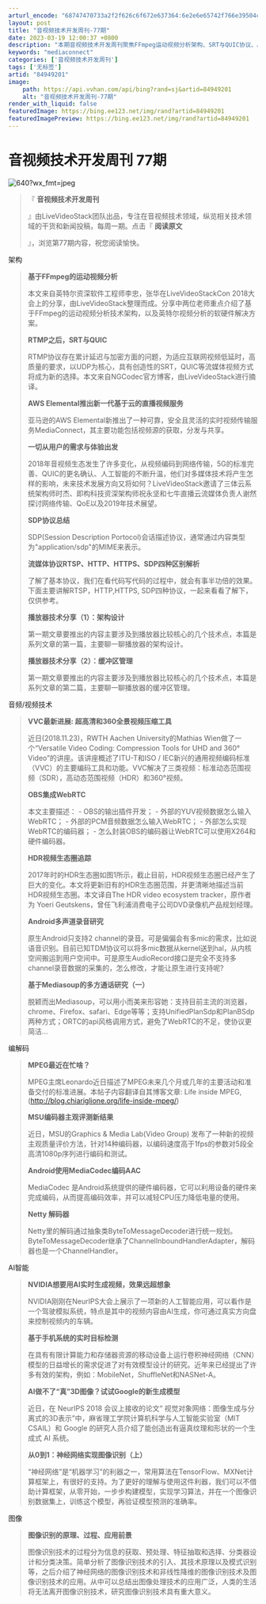 ```yaml
---
arturl_encode: "68747470733a2f2f626c6f672e637364:6e2e6e65742f766e39504c675a766e50733135323273383267:2f61727469636c652f64657461696c732f3834393439323031"
layout: post
title: "音视频技术开发周刊-77期"
date: 2023-03-19 12:00:37 +0800
description: "本期音视频技术开发周刊聚焦FFmpeg运动视频分析架构、SRT与QUIC协议、AWS Element"
keywords: "mediaconnect"
categories: ['音视频技术开发周刊']
tags: ['无标签']
artid: "84949201"
image:
    path: https://api.vvhan.com/api/bing?rand=sj&artid=84949201
    alt: "音视频技术开发周刊-77期"
render_with_liquid: false
featuredImage: https://bing.ee123.net/img/rand?artid=84949201
featuredImagePreview: https://bing.ee123.net/img/rand?artid=84949201
---
```


# 音视频技术开发周刊 77期

![640?wx_fmt=jpeg](https://i-blog.csdnimg.cn/blog_migrate/1b68a26e9d739daa40cf67f2b05737fb.jpeg)

> 『
> **音视频技术开发周刊**
>
> 』由LiveVideoStack团队出品，专注在音视频技术领域，纵览相关技术领域的干货和新闻投稿，每周一期。点击『
> **阅读原文**
>
> 』，浏览第77期内容，祝您阅读愉快。

架构

> **基于FFmpeg的运动视频分析**
>
> 本文来自英特尔资深软件工程师李忠，张华在LiveVideoStackCon 2018大会上的分享，由LiveVideoStack整理而成。分享中两位老师重点介绍了基于FFmpeg的运动视频分析技术架构，以及英特尔视频分析的软硬件解决方案。
>
> **RTMP之后，SRT与QUIC**
>
> RTMP协议存在累计延迟与加密方面的问题，为适应互联网视频低延时，高质量的要求，以UDP为核心，具有创造性的SRT，QUIC等流媒体视频方式将成为新的选择。本文来自NGCodec官方博客，由LiveVideoStack进行摘译。
>
> **AWS Elemental推出新一代基于云的直播视频服务**
>
> 亚马逊的AWS Elemental新推出了一种可靠，安全且灵活的实时视频传输服务MediaConnect，其主要功能包括视频源的获取，分发与共享。
>
> **一切从用户的需求与体验出发**
>
> 2018年音视频生态发生了许多变化，从视频编码到网络传输，5G的标准完善、QUIC的更名确认、人工智能的不断升温，他们对多媒体技术将产生怎样的影响，未来技术发展方向又将如何？LiveVideoStack邀请了三体云系统架构师时杰、即构科技资深架构师祝永坚和七牛直播云流媒体负责人谢然探讨网络传输、QoE以及2019年技术展望。
>
> **SDP协议总结**
>
> SDP(Session Description Portocol)会话描述协议，通常通过内容类型为"application/sdp"的MIME来表示。
>
> **流媒体协议RTSP、HTTP、HTTPS、SDP四种区别解析**
>
> 了解了基本协议，我们在看代码写代码的过程中，就会有事半功倍的效果。下面主要讲解RTSP，HTTP,HTTPS, SDP四种协议，一起来看看了解下，仅供参考。
>
> **播放器技术分享（1）：架构设计**
>
> 第一期文章要推出的内容主要涉及到播放器比较核心的几个技术点，本篇是系列文章的第一篇，主要聊一聊播放器的架构设计。
>
> **播放器技术分享（2）：缓冲区管理**
>
> 第一期文章要推出的内容主要涉及到播放器比较核心的几个技术点，本篇是系列文章的第二篇，主要聊一聊播放器的缓冲区管理。

音频/视频技术

> **VVC最新进展: 超高清和360全景视频压缩工具**
>
> 近日(2018.11.23)，RWTH Aachen University的Mathias Wien做了一个“Versatile Video Coding: Compression Tools for UHD and 360° Video”的讲座。该讲座概述了ITU-T和ISO / IEC新兴的通用视频编码标准（VVC）的主要编码工具和功能。VVC解决了三类视频：标准动态范围视频（SDR），高动态范围视频（HDR）和360°视频。
>
> **OBS集成WebRTC**
>
> 本文主要描述： - OBS的输出插件开发； - 外部的YUV视频数据怎么输入WebRTC； - 外部的PCM音频数据怎么输入WebRTC； - 外部怎么实现WebRTC的编码器； - 怎么封装OBS的编码器让WebRTC可以使用X264和硬件编码器。
>
> **HDR视频生态圈追踪**
>
> 2017年时的HDR生态圈如图1所示，截止目前，HDR视频生态圈已经产生了巨大的变化。本文将更新旧有的HDR生态圈范围，并更清晰地描述当前HDR视频生态圈。本文译自The HDR video ecosystem tracker，原作者为 Yoeri Geutskens，曾任飞利浦消费电子公司DVD录像机产品规划经理。
>
> **Android多声道录音研究**
>
> 原生Android只支持2 channel的录音。可是偏偏会有多mic的需求，比如说语音识别。目前已知TDM协议可以将多mic数据从kernel送到hal，从内核空间搬运到用户空间中。可是原生AudioRecord接口是完全不支持多channel录音数据的采集的，怎么修改，才能让原生进行支持呢?
>
> **基于Mediasoup的多方通话研究（一）**
>
> 脱颖而出Mediasoup，可以用小而美来形容她：支持目前主流的浏览器，chrome、Firefox、safari、Edge等等；支持UnifiedPlanSdp和PlanBSdp两种方式；ORTC的api风格调用方式，避免了WebRTC的不足，使协议更简洁...

编解码

> **MPEG最近在忙啥？**
>
> MPEG主席Leonardo近日描述了MPEG未来几个月或几年的主要活动和准备交付的标准进展。本帖子内容翻译自其博客文章: Life inside MPEG, (http://blog.chiariglione.org/life-inside-mpeg/)
>
> **MSU编码器主观评测新结果**
>
> 近日，MSU的Graphics & Media Lab(Video Group) 发布了一种新的视频主观质量评价方法，针对14种编码器，以编码速度高于1fps的参数对5段全高清1080p序列进行编码和测试。
>
> **Android使用MediaCodec编码AAC**
>
> MediaCodec 是Android系统提供的硬件编码器，它可以利用设备的硬件来完成编码，从而提高编码效率，并可以减轻CPU压力降低电量的使用。
>
> **Netty 解码器**
>
> Netty里的解码通过抽象类ByteToMessageDecoder进行统一规划。ByteToMessageDecoder继承了ChannelInboundHandlerAdapter，解码器也是一个ChannelHandler。

AI智能

> **NVIDIA想要用AI实时生成视频，效果远超想象**
>
> NVIDIA刚刚在NeurIPS大会上展示了一项新的人工智能应用，可以看作是一个驾驶模拟系统，特点是其中的视频内容由AI生成，你可通过真实方向盘来控制视频内的车辆。
>
> **基于手机系统的实时目标检测**
>
> 在具有有限计算能力和存储器资源的移动设备上运行卷积神经网络（CNN）模型的日益增长的需求促进了对有效模型设计的研究。近年来已经提出了许多有效的架构，例如：MobileNet，ShuffleNet和NASNet-A。
>
> **AI做不了“真”3D图像？试试Google的新生成模型**
>
> 近日，在 NeurIPS 2018 会议上接收的论文“ 视觉对象网络：图像生成与分离式的3D表示”中，麻省理工学院计算机科学与人工智能实验室（MIT CSAIL）和 Google 的研究人员介绍了能创造出有逼真纹理和形状的一个生成式 AI 系统。
>
> **从0到1：神经网络实现图像识别（上）**
>
> “神经网络”是“机器学习”的利器之一，常用算法在TensorFlow、MXNet计算框架上，有很好的支持。为了更好的理解与使用这件利器，我们可以不借助计算框架，从零开始，一步步构建模型，实现学习算法，并在一个图像识别数据集上，训练这个模型，再验证模型预测的准确率。

图像

> **图像识别的原理、过程、应用前景**
>
> 图像识别技术的过程分为信息的获取、预处理、特征抽取和选择、分类器设计和分类决策。简单分析了图像识别技术的引入、其技术原理以及模式识别等，之后介绍了神经网络的图像识别技术和非线性降维的图像识别技术及图像识别技术的应用。从中可以总结出图像处理技术的应用广泛，人类的生活将无法离开图像识别技术，研究图像识别技术具有重大意义。